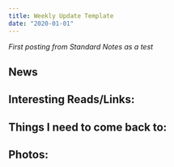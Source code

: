 ```yaml
---
title: Weekly Update Template
date: "2020-01-01"
---
```

*First posting from Standard Notes as a test*

## News

## Interesting Reads/Links:

## Things I need to come back to:

## Photos: